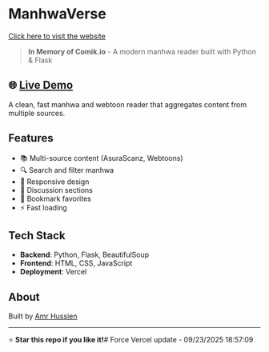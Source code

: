 # ManhwaVerse

[Click here to visit the website](https://comik-47n3.vercel.app/)

> **In Memory of Comik.io** - A modern manhwa reader built with Python & Flask

## 🌐 [Live Demo](https://comik-47n3.vercel.app/)

A clean, fast manhwa and webtoon reader that aggregates content from multiple sources.

## Features

- 📚 Multi-source content (AsuraScanz, Webtoons)
- 🔍 Search and filter manhwa
- 📱 Responsive design
- 💬 Discussion sections
- 🔖 Bookmark favorites
- ⚡ Fast loading

## Tech Stack

- **Backend**: Python, Flask, BeautifulSoup
- **Frontend**: HTML, CSS, JavaScript
- **Deployment**: Vercel



## About

Built by [Amr Hussien](https://github.com/AmrHuss) 

---

⭐ **Star this repo if you like it!**#   F o r c e   V e r c e l   u p d a t e   -   0 9 / 2 3 / 2 0 2 5   1 8 : 5 7 : 0 9  
 